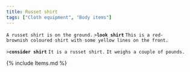 ```yaml
---
title: Russet shirt
tags: ["Cloth equipment", "Body items"]
---
```

`A russet shirt is on the ground.`
`>`**`look shirt`**
`This is a red-brownish coloured shirt with some yellow lines on the front.`

`>`**`consider shirt`**
`It is a russet shirt.`
`It weighs a couple of pounds.`

{% include Items.md %}
